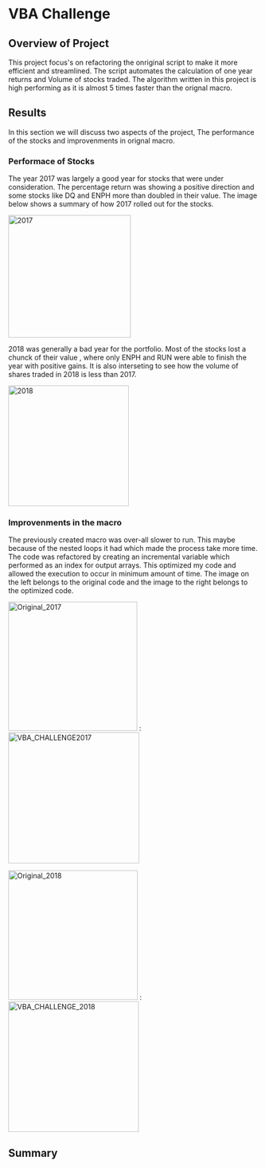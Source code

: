 # VBA Challenge

## Overview of Project

This project focus's on refactoring the onriginal script to make it more efficient and streamlined. The script automates the calculation of one year returns and Volume of stocks traded. The algorithm written in this project is high performing as it is almost 5 times faster than the orignal macro.
 
## Results

In this section we will discuss two aspects of the project, The performance of the stocks and improvenments in orignal macro.

### Performace of Stocks

The year 2017 was largely a good year for stocks that were under consideration. The percentage return was showing a positive direction and some stocks like DQ and ENPH more than doubled in their value. The image below shows a summary of how 2017 rolled out for the stocks.  

<img width="246" alt="2017" src="https://user-images.githubusercontent.com/73799417/103441052-28f57380-4c19-11eb-8704-6a11609dbc91.png">

2018 was generally a bad year for the portfolio. Most of the stocks lost a chunck of their value , where only ENPH and RUN were able to finish the year with positive gains. It is also interseting to see how the volume of shares traded in 2018 is less than 2017.

<img width="242" alt="2018" src="https://user-images.githubusercontent.com/73799417/103442003-38c48600-4c20-11eb-9be0-70ba9a1f1f46.png">

### Improvenments in the macro

The previously created macro was over-all slower to run. This maybe because of the nested loops it had which made the process take more time. The code was refactored by creating an incremental variable which performed as an index for output arrays. This optimized my code and allowed the execution to occur in minimum amount of time. The image on the left belongs to the original code and the image to the right belongs to the optimized code.

<img width="259" alt="Original_2017" src="https://user-images.githubusercontent.com/73799417/103442149-9c02e800-4c21-11eb-880f-c5bd8eaf51e3.png"> :  <img width="263" alt="VBA_CHALLENGE2017" src="https://user-images.githubusercontent.com/73799417/103442153-a1603280-4c21-11eb-984b-486629093b09.png">


<img width="260" alt="Original_2018" src="https://user-images.githubusercontent.com/73799417/103442202-264b4c00-4c22-11eb-8184-4f9836b26a63.png"> :  <img width="262" alt="VBA_CHALLENGE_2018" src="https://user-images.githubusercontent.com/73799417/103442205-29463c80-4c22-11eb-94ad-7eb93b643f00.png">


## Summary



